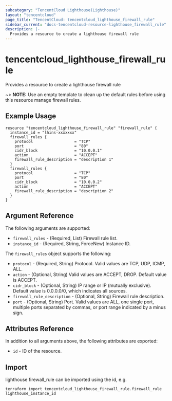 ```yaml
---
subcategory: "TencentCloud Lighthouse(Lighthouse)"
layout: "tencentcloud"
page_title: "TencentCloud: tencentcloud_lighthouse_firewall_rule"
sidebar_current: "docs-tencentcloud-resource-lighthouse_firewall_rule"
description: |-
  Provides a resource to create a lighthouse firewall rule
---
```


# tencentcloud_lighthouse_firewall_rule

Provides a resource to create a lighthouse firewall rule

~> **NOTE:**  Use an empty template to clean up the default rules before using this resource manage firewall rules.

## Example Usage

```hcl
resource "tencentcloud_lighthouse_firewall_rule" "firewall_rule" {
  instance_id = "lhins-xxxxxxx"
  firewall_rules {
    protocol                  = "TCP"
    port                      = "80"
    cidr_block                = "10.0.0.1"
    action                    = "ACCEPT"
    firewall_rule_description = "description 1"
  }
  firewall_rules {
    protocol                  = "TCP"
    port                      = "80"
    cidr_block                = "10.0.0.2"
    action                    = "ACCEPT"
    firewall_rule_description = "description 2"
  }
}
```

## Argument Reference

The following arguments are supported:

* `firewall_rules` - (Required, List) Firewall rule list.
* `instance_id` - (Required, String, ForceNew) Instance ID.

The `firewall_rules` object supports the following:

* `protocol` - (Required, String) Protocol. Valid values are TCP, UDP, ICMP, ALL.
* `action` - (Optional, String) Valid values are ACCEPT, DROP. Default value is ACCEPT.
* `cidr_block` - (Optional, String) IP range or IP (mutually exclusive). Default value is 0.0.0.0/0, which indicates all sources.
* `firewall_rule_description` - (Optional, String) Firewall rule description.
* `port` - (Optional, String) Port. Valid values are ALL, one single port, multiple ports separated by commas, or port range indicated by a minus sign.

## Attributes Reference

In addition to all arguments above, the following attributes are exported:

* `id` - ID of the resource.



## Import

lighthouse firewall_rule can be imported using the id, e.g.

```
terraform import tencentcloud_lighthouse_firewall_rule.firewall_rule lighthouse_instance_id
```


